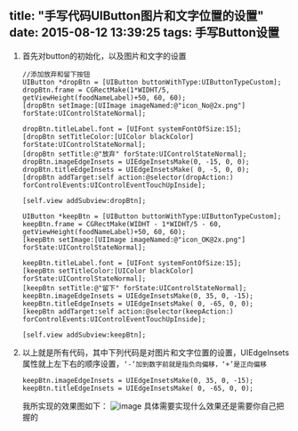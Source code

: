 title: "手写代码UIButton图片和文字位置的设置"
date: 2015-08-12 13:39:25
tags: 手写Button设置
---

1. 首先对button的初始化，以及图片和文字的设置

	```
	//添加放弃和留下按钮
    UIButton *dropBtn = [UIButton buttonWithType:UIButtonTypeCustom];
    dropBtn.frame = CGRectMake(1*WIDHT/5, getViewHeight(foodNameLabel)+50, 60, 60);
    [dropBtn setImage:[UIImage imageNamed:@"icon_No@2x.png"] forState:UIControlStateNormal];

    dropBtn.titleLabel.font = [UIFont systemFontOfSize:15];
    [dropBtn setTitleColor:[UIColor blackColor] forState:UIControlStateNormal];
    [dropBtn setTitle:@"放弃" forState:UIControlStateNormal];
    dropBtn.imageEdgeInsets = UIEdgeInsetsMake(0, -15, 0, 0);
    dropBtn.titleEdgeInsets = UIEdgeInsetsMake( 0, -5, 0, 0);
    [dropBtn addTarget:self action:@selector(dropAction:) forControlEvents:UIControlEventTouchUpInside];
    
    [self.view addSubview:dropBtn];
    
    UIButton *keepBtn = [UIButton buttonWithType:UIButtonTypeCustom];
    keepBtn.frame = CGRectMake(WIDHT - 1*WIDHT/5 - 60, getViewHeight(foodNameLabel)+50, 60, 60);
    [keepBtn setImage:[UIImage imageNamed:@"icon_OK@2x.png"] forState:UIControlStateNormal];
    
    keepBtn.titleLabel.font = [UIFont systemFontOfSize:15];
    [keepBtn setTitleColor:[UIColor blackColor] forState:UIControlStateNormal];
    [keepBtn setTitle:@"留下" forState:UIControlStateNormal];
    keepBtn.imageEdgeInsets = UIEdgeInsetsMake(0, 35, 0, -15);
    keepBtn.titleEdgeInsets = UIEdgeInsetsMake( 0, -65, 0, 0);
    [keepBtn addTarget:self action:@selector(keepAction:) forControlEvents:UIControlEventTouchUpInside];
    
    [self.view addSubview:keepBtn];

	```
	
2. 以上就是所有代码，其中下列代码是对图片和文字位置的设置，UIEdgeInsets属性就上左下右的顺序设置，`‘-’加到数字前就是指负向偏移，‘+’是正向偏移`

	```
	keepBtn.imageEdgeInsets = UIEdgeInsetsMake(0, 35, 0, -15);
	keepBtn.titleEdgeInsets = UIEdgeInsetsMake( 0, -65, 0, 0);
	```
	我所实现的效果图如下：
	![image](/images/手写UIButton/20150812.png)
	具体需要实现什么效果还是需要你自己把握的
